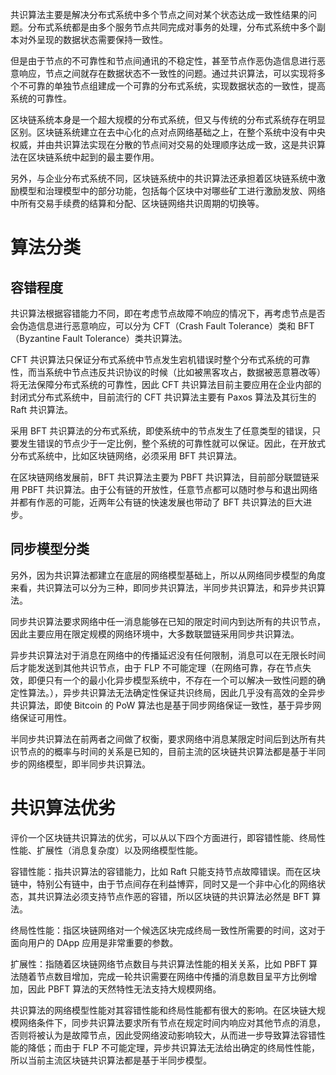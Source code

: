 共识算法主要是解决分布式系统中多个节点之间对某个状态达成一致性结果的问题。分布式系统都是由多个服务节点共同完成对事务的处理，分布式系统中多个副本对外呈现的数据状态需要保持一致性。

但是由于节点的不可靠性和节点间通讯的不稳定性，甚至节点作恶伪造信息进行恶意响应，节点之间就存在数据状态不一致性的问题。通过共识算法，可以实现将多个不可靠的单独节点组建成一个可靠的分布式系统，实现数据状态的一致性，提高系统的可靠性。

区块链系统本身是一个超大规模的分布式系统，但又与传统的分布式系统存在明显区别。区块链系统建立在去中心化的点对点网络基础之上，在整个系统中没有中央权威，并由共识算法实现在分散的节点间对交易的处理顺序达成一致，这是共识算法在区块链系统中起到的最主要作用。

另外，与企业分布式系统不同，区块链系统中的共识算法还承担着区块链系统中激励模型和治理模型中的部分功能，包括每个区块中对哪些矿工进行激励发放、网络中所有交易手续费的结算和分配、区块链网络共识周期的切换等。

# 算法分类

## 容错程度

共识算法根据容错能力不同，即在考虑节点故障不响应的情况下，再考虑节点是否会伪造信息进行恶意响应，可以分为 CFT（Crash Fault Tolerance）类和 BFT（Byzantine Fault Tolerance）类共识算法。

CFT 共识算法只保证分布式系统中节点发生宕机错误时整个分布式系统的可靠性，而当系统中节点违反共识协议的时候（比如被黑客攻占，数据被恶意篡改等）将无法保障分布式系统的可靠性，因此 CFT 共识算法目前主要应用在企业内部的封闭式分布式系统中，目前流行的 CFT 共识算法主要有 Paxos 算法及其衍生的 Raft 共识算法。

采用 BFT 共识算法的分布式系统，即使系统中的节点发生了任意类型的错误，只要发生错误的节点少于一定比例，整个系统的可靠性就可以保证。因此，在开放式分布式系统中，比如区块链网络，必须采用 BFT 共识算法。

在区块链网络发展前，BFT 共识算法主要为 PBFT 共识算法，目前部分联盟链采用 PBFT 共识算法。由于公有链的开放性，任意节点都可以随时参与和退出网络并都有作恶的可能，近两年公有链的快速发展也带动了 BFT 共识算法的巨大进步。

## 同步模型分类

另外，因为共识算法都建立在底层的网络模型基础上，所以从网络同步模型的角度来看，共识算法可以分为三种，即同步共识算法，半同步共识算法，和异步共识算法。

同步共识算法要求网络中任一消息能够在已知的限定时间内到达所有的共识节点，因此主要应用在限定规模的网络环境中，大多数联盟链采用同步共识算法。

异步共识算法对于消息在网络中的传播延迟没有任何限制，消息可以在无限长时间后才能发送到其他共识节点，由于 FLP 不可能定理（在网络可靠，存在节点失效，即便只有一个的最小化异步模型系统中，不存在一个可以解决一致性问题的确定性算法。），异步共识算法无法确定性保证共识终局，因此几乎没有高效的全异步共识算法，即使 Bitcoin 的 PoW 算法也是基于同步网络保证一致性，基于异步网络保证可用性。

半同步共识算法在前两者之间做了权衡，要求网络中消息某限定时间后到达所有共识节点的的概率与时间的关系是已知的，目前主流的区块链共识算法都是基于半同步的网络模型，即半同步共识算法。

# 共识算法优劣

评价一个区块链共识算法的优劣，可以从以下四个方面进行，即容错性能、终局性性能、扩展性（消息复杂度）以及网络模型性能。

容错性能：指共识算法的容错能力，比如 Raft 只能支持节点故障错误。而在区块链中，特别公有链中，由于节点间存在利益博弈，同时又是一个非中心化的网络状态，其共识算法必须支持节点作恶的容错，所以区块链的共识算法必然是 BFT 算法。

终局性性能：指区块链网络对一个候选区块完成终局一致性所需要的时间，这对于面向用户的 DApp 应用是非常重要的参数。

扩展性：指随着区块链网络节点数目与共识算法性能的相关关系，比如 PBFT 算法随着节点数目增加，完成一轮共识需要在网络中传播的消息数目呈平方比例增加，因此 PBFT 算法的天然特性无法支持大规模网络。

共识算法的网络模型性能对其容错性能和终局性能都有很大的影响。在区块链大规模网络条件下，同步共识算法要求所有节点在规定时间内响应对其他节点的消息，否则将被认为是故障节点，因此受网络波动影响较大，从而进一步导致算法容错性能的降低；而由于 FLP 不可能定理，异步共识算法无法给出确定的终局性性能，所以当前主流区块链共识算法都是基于半同步模型。
